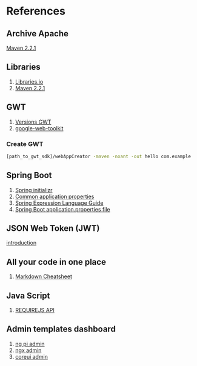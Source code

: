 # References

## Archive Apache
[Maven 2.2.1](https://archive.apache.org/dist/maven/binaries/) 

## Libraries
1. [Libraries.io](https://libraries.io/)
2. [Maven 2.2.1](https://archive.apache.org/dist/maven/binaries/) 

## GWT
1. [Versions GWT](http://www.gwtproject.org/versions.html)
2. [google-web-toolkit](https://code.google.com/archive/p/google-web-toolkit/downloads)

### Create GWT
``` bash
[path_to_gwt_sdk]/webAppCreator -maven -noant -out hello com.example
```
## Spring Boot
1. [Spring initializr](https://start.spring.io)
2. [Common application properties](https://docs.spring.io/spring-boot/docs/1.2.x/reference/html/common-application-properties.html)
3. [Spring Expression Language Guide](https://www.baeldung.com/spring-expression-language)
4. [Spring Boot application.properties file](http://dolszewski.com/spring/spring-boot-application-properties-file/) 

## JSON Web Token (JWT)
[introduction](https://jwt.io/introduction/)

## All your code in one place
1. [Markdown Cheatsheet](https://github.com/tchapi/markdown-cheatsheet/blob/master/README.md)

## Java Script 
1. [REQUIREJS API](https://requirejs.org/docs/api.html)

## Admin templates dashboard
1. [ng pi admin](https://github.com/bknds/ng-pi-admin)
2. [ngx admin](https://github.com/akveo/ngx-admin)
2. [coreui admin](https://coreui.io/)
